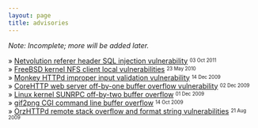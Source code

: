 ```yaml
---
layout: page
title: advisories
---
```


*Note: Incomplete; more will be added later.*

&raquo; [Netvolution referer header SQL injection
vulnerability](http://census-labs.com/news/2011/10/03/netvolution-referer-SQLi/)
<sup><sub>03 Oct 2011</sub></sup>
<br>
&raquo; [FreeBSD kernel NFS client local
vulnerabilities](http://argp.github.io/2010/05/23/freebsd-kernel-nfsclient/)
<sup><sub>23 May 2010</sub></sup>
<br>
&raquo; [Monkey HTTPd improper input validation
vulnerability](http://argp.github.io/2009/12/14/monkey-httpd-vulnerability/)
<sup><sub>14 Dec 2009</sub></sup>
<br>
&raquo; [CoreHTTP web server off-by-one buffer overflow
vulnerability](http://argp.github.io/2009/12/02/corehttp-vulnerability/)
<sup><sub>02 Dec 2009</sub></sup>
<br>
&raquo; [Linux kernel SUNRPC off-by-two buffer
overflow](http://argp.github.io/2009/12/01/linux-kernel-sunrpc-bug/)
<sup><sub>01 Dec 2009</sub></sup>
<br>
&raquo; [gif2png CGI command line buffer
overflow](http://census-labs.com/news/2009/10/14/gif2png-cgi/)
<sup><sub>14 Oct 2009</sub></sup>
<br>
&raquo; [OrzHTTPd remote stack overflow and format string
vulnerabilities](http://argp.github.io/2009/08/26/flickr-is-the-new-bugtraq/)
<sup><sub>21 Aug 2009</sub></sup>
